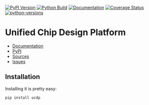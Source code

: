 [![PyPI Version](https://badge.fury.io/py/ucdp.svg)](https://badge.fury.io/py/ucdp)
[![Python Build](https://github.com/nbiotcloud/ucdp/actions/workflows/main.yml/badge.svg)](https://github.com/nbiotcloud/ucdp/actions/workflows/main.yml)
[![Documentation](https://readthedocs.org/projects/ucdp/badge/?version=stable)](https://ucdp.readthedocs.io/en/stable/?badge=stable)
[![Coverage Status](https://coveralls.io/repos/github/nbiotcloud/ucdp/badge.svg?branch=main)](https://coveralls.io/github/nbiotcloud/ucdp?branch=main)
[![python-versions](https://img.shields.io/pypi/pyversions/ucdp.svg)](https://pypi.python.org/pypi/ucdp)

# Unified Chip Design Platform

* [Documentation](https://ucdp.readthedocs.io/en/stable/)
* [PyPI](https://pypi.org/project/ucdp/)
* [Sources](https://github.com/nbiotcloud/ucdp)
* [Issues](https://github.com/nbiotcloud/ucdp/issues)

## Installation

Installing it is pretty easy:

```bash
pip install ucdp
```

